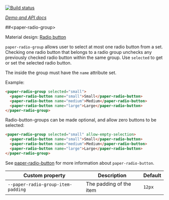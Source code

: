 <!---

This README is automatically generated from the comments in these files:
paper-radio-group.html

Edit those files, and our readme bot will duplicate them over here!
Edit this file, and the bot will squash your changes :)

The bot does some handling of markdown. Please file a bug if it does the wrong
thing! https://github.com/PolymerLabs/tedium/issues

-->

[![Build status](https://travis-ci.org/PolymerElements/paper-radio-group.svg?branch=master)](https://travis-ci.org/PolymerElements/paper-radio-group)

_[Demo and API docs](https://elements.polymer-project.org/elements/paper-radio-group)_

##&lt;paper-radio-group&gt;

Material design: [Radio button](https://www.google.com/design/spec/components/selection-controls.html#selection-controls-radio-button)

`paper-radio-group` allows user to select at most one radio button from a set.
Checking one radio button that belongs to a radio group unchecks any
previously checked radio button within the same group. Use
`selected` to get or set the selected radio button.

The <paper-radio-buttons> inside the group must have the `name` attribute
set.

Example:

```html
<paper-radio-group selected="small">
  <paper-radio-button name="small">Small</paper-radio-button>
  <paper-radio-button name="medium">Medium</paper-radio-button>
  <paper-radio-button name="large">Large</paper-radio-button>
</paper-radio-group>
```

Radio-button-groups can be made optional, and allow zero buttons to be selected:

```html
<paper-radio-group selected="small" allow-empty-selection>
  <paper-radio-button name="small">Small</paper-radio-button>
  <paper-radio-button name="medium">Medium</paper-radio-button>
  <paper-radio-button name="large">Large</paper-radio-button>
</paper-radio-group>
```

See <a href="paper-radio-button">paper-radio-button</a> for more
information about `paper-radio-button`.

| Custom property                    | Description             | Default |
| ---------------------------------- | ----------------------- | ------- |
| `--paper-radio-group-item-padding` | The padding of the item | `12px`  |
